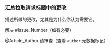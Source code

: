### <a name="summarize-the-change-in-the-pull-request-title"></a>汇总拉取请求标题中的更改

描述所做的更改，尤其是为什么你认为需要它。

解决 #Issue_Number（如有必要）

@Article_Author 请审查（查看 `author` 元数据标记）